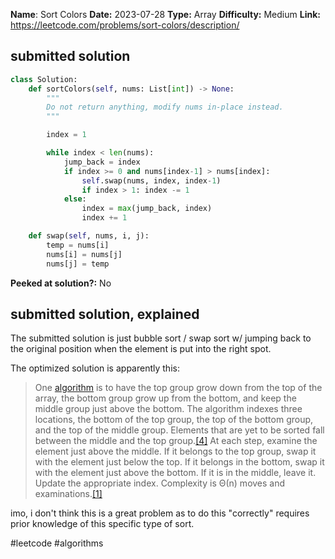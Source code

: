 
**Name**: Sort Colors
**Date:** 2023-07-28
**Type:** Array
**Difficulty:** Medium
**Link:** https://leetcode.com/problems/sort-colors/description/



## submitted solution
```python
class Solution:
    def sortColors(self, nums: List[int]) -> None:
        """
        Do not return anything, modify nums in-place instead.
        """

        index = 1

        while index < len(nums):
            jump_back = index
            if index >= 0 and nums[index-1] > nums[index]:
                self.swap(nums, index, index-1)
                if index > 1: index -= 1
            else:
                index = max(jump_back, index)
                index += 1

    def swap(self, nums, i, j):
        temp = nums[i]
        nums[i] = nums[j]
        nums[j] = temp
```

**Peeked at solution?:** No

## submitted solution, explained

The submitted solution is just bubble sort / swap sort w/ jumping back to the original position when the element is put into the right spot.

The optimized solution is apparently this:

> One [algorithm](https://en.wikipedia.org/wiki/Algorithm) is to have the top group grow down from the top of the array, the bottom group grow up from the bottom, and keep the middle group just above the bottom. The algorithm indexes three locations, the bottom of the top group, the top of the bottom group, and the top of the middle group. Elements that are yet to be sorted fall between the middle and the top group.[[4]](https://en.wikipedia.org/wiki/Dutch_national_flag_problem#cite_note-NIST-4) At each step, examine the element just above the middle. If it belongs to the top group, swap it with the element just below the top. If it belongs in the bottom, swap it with the element just above the bottom. If it is in the middle, leave it. Update the appropriate index. Complexity is Θ(n) moves and examinations.[[1]](https://en.wikipedia.org/wiki/Dutch_national_flag_problem#cite_note-monash-1)

imo, i don't think this is a great problem as to do this "correctly" requires prior knowledge of this specific type of sort.

#leetcode #algorithms 